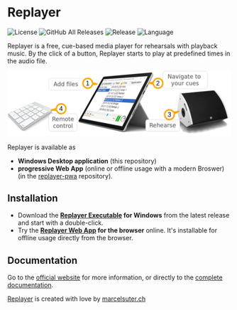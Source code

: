 # Replayer

![License](https://img.shields.io/github/license/suterma/Replayer.svg)
![GitHub All Releases](https://img.shields.io/github/downloads/suterma/Replayer/total.svg)
![Release](https://img.shields.io/github/release/suterma/Replayer.svg)
![Language](https://img.shields.io/github/languages/top/suterma/Replayer.svg)

Replayer is a free, cue-based media player for rehearsals with playback music. By the click of a button, Replayer starts to play at predefined times in the audio file.

![Visual Functioning Overview](/DOC/visual-function-classic-horizontal-1440p.webp)

Replayer is available as

- **Windows Desktop application** (this repository)
- **progressive Web App** (online or offline usage with a modern Broswer) (in the [replayer-pwa](https://github.com/suterma/replayer-pwa) repository).

## Installation

- Download the **[Replayer Executable](https://github.com/suterma/Replayer/releases/latest) for Windows** from the latest release and start with a double-click.
- Try the **[Replayer Web App](https://web.replayer.app) for the browser** online. It's installable for offline usage directly from the browser.

## Documentation

Go to the [official website](https://replayer.app) for more information, or directly to the [complete documentation](https://replayer.app/documentation).

[Replayer](https://replayer.app) is created with love by [marcelsuter.ch](https://marcelsuter.ch)

